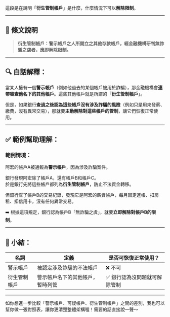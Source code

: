 這段是在說明「**衍生管制帳戶**」是什麼，什麼情況下可以**解除限制**。

---

## 🔶 條文說明

> **衍生管制帳戶：警示帳戶之人所開立之其他存款帳戶，經金融機構研判無詐騙之虞者，應即解除限制。**

---

## 🔍 白話解釋：

當某人擁有一個**警示帳戶**（例如他過去的某個帳戶被用於詐騙），那金融機構會**連帶審查他名下的其他帳戶**。這些其他帳戶就是所謂的「**衍生管制帳戶**」。

但是，如果銀行**查過之後認為這些帳戶沒有涉及詐騙的風險**（例如只是用來發薪、繳費，沒有異常交易），那就要**主動解除對這些帳戶的管制**，讓它們恢復正常使用。

---

## ✅ 範例幫助理解：

### 範例情境：

阿宏的帳戶A被通報為**警示帳戶**，因為涉及詐騙案件。

銀行發現阿宏除了帳戶A，還有帳戶B和帳戶C。  
於是銀行先將這些帳戶都列為**衍生管制帳戶**，防止不法資金轉移。

但銀行查了帳戶B的交易紀錄，發現它是阿宏的薪資帳戶，每月固定進帳、扣房租、扣信用卡，沒有任何異常交易。

➡️ 根據這項規定，銀行認為帳戶B「無詐騙之虞」，就要**立即解除對帳戶B的限制**。

---

## 📌 小結：

| 名詞 | 定義 | 是否可恢復正常使用？ |
|------|------|---------------------|
| 警示帳戶 | 被認定涉及詐騙的不法帳戶 | ❌ 不可 |
| 衍生管制帳戶 | 警示帳戶名下的其他帳戶，暫時列管 | ✅ 銀行認為沒問題就可解除管制 |

---

如你想進一步比較「警示帳戶、可疑帳戶、衍生管制帳戶」之間的差別，我也可以幫你做一張對照表，讓你更清楚整體架構喔！需要的話直接說一聲～